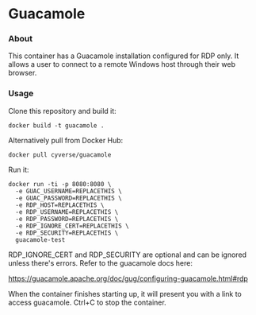 # Guacamole

### About

This container has a Guacamole installation configured for RDP only. It allows a user to connect to a remote Windows host through their web browser.

### Usage

Clone this repository and build it:

```
docker build -t guacamole .
```

Alternatively pull from Docker Hub:

```
docker pull cyverse/guacamole
```

Run it:

```
docker run -ti -p 8080:8080 \
  -e GUAC_USERNAME=REPLACETHIS \
  -e GUAC_PASSWORD=REPLACETHIS \
  -e RDP_HOST=REPLACETHIS \
  -e RDP_USERNAME=REPLACETHIS \
  -e RDP_PASSWORD=REPLACETHIS \
  -e RDP_IGNORE_CERT=REPLACETHIS \
  -e RDP_SECURITY=REPLACETHIS \
  guacamole-test
```

RDP_IGNORE_CERT and RDP_SECURITY are optional and can be ignored unless there's errors.  Refer to the guacamole docs here:

https://guacamole.apache.org/doc/gug/configuring-guacamole.html#rdp

When the container finishes starting up, it will present you with a link to access guacamole.  Ctrl+C to stop the container.

